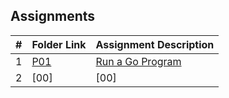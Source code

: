 ##  Assignments

|   #   | Folder Link                                                                             | Assignment Description                                |
| :---: | --------------------------------------------------------------------------------------  | ----------------------------------------------------- |
|   1   | [P01](https://github.com/SamOlatunde/4143-PLC/tree/main/Assignments/P01)                | [Run a Go Program](https://github.com/SamOlatunde/4143-PLC/blob/main/Assignments/P01/README.md)                     |
|   2   |                             [00]                                                            | [00] |
 